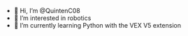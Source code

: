 - 👋 Hi, I’m @QuintenC08
- 👀 I’m interested in robotics
- 🌱 I’m currently learning Python with the VEX V5 extension


<!---
QuintenC08/QuintenC08 is a ✨ special ✨ repository because its `README.md` (this file) appears on your GitHub profile.
You can click the Preview link to take a look at your changes.
--->
